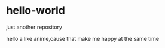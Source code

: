 # hello-world
just another repository

hello a like anime,cause that make me happy at the same time
